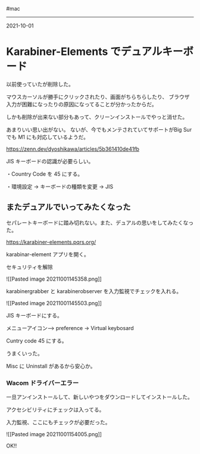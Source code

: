 #mac

---
2021-10-01

# Karabiner-Elements でデュアルキーボード

以前使っていたが削除した。

マウスカーソルが勝手にクリックされたり、画面がちらちらしたり、
ブラウザ入力が困難になったりの原因になってることが分かったからだ。

しかも削除が出来ない部分もあって、クリーンインストールでやっと消せた。

あまりいい思い出がない。
ないが、今でもメンテされていてサポートがBig Sur でも M1 にも対応しているようだ。


https://zenn.dev/dyoshikawa/articles/5b361410de41fb

JIS キーボードの認識が必要らしい。

・Country Code を 45 にする。

・環境設定 -> キーボードの種類を変更 -> JIS



## またデュアルでいってみたくなった

セパレートキーボードに踏み切れない。また、デュアルの思いをしてみたくなった。

https://karabiner-elements.pqrs.org/

karabinar-element アプリを開く。

セキュリティを解除

![[Pasted image 20211001145358.png]]

karabinergrabber と karabinerobserver を入力監視でチェックを入れる。

![[Pasted image 20211001145503.png]]

JIS キーボードにする。

メニューアイコン--> preference -> Virtual keybosard

Cuntry code  45 にする。

うまくいった。

Misc に Uninstall があるから安心か。

### Wacom  ドライバーエラー

一旦アンインストールして、新しいやつをダウンロードしてインストールした。

アクセシビリティにチェックは入ってる。

入力監視、ここにもチェックが必要だった。

![[Pasted image 20211001154005.png]]

OK!!


